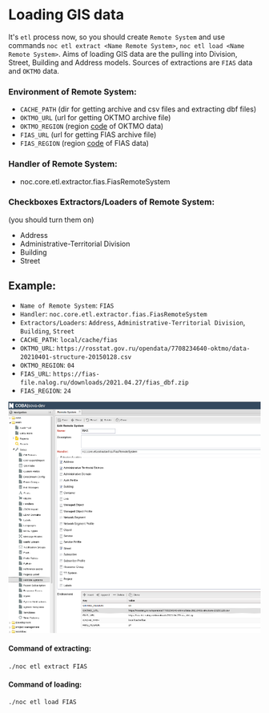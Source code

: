 # Loading GIS data

It's `etl` process now, so you should create `Remote System` and use commands `noc etl extract <Name Remote System>`, `noc etl load <Name Remote System>`.
Aims of loading GIS data are the pulling into Division, Street, Building and Address models.
Sources of extractions are `FIAS` data and `OKTMO` data.

### Environment of Remote System:

- `CACHE_PATH` (dir for getting archive and csv files and extracting dbf files)
- `OKTMO_URL` (url for getting OKTMO archive file)
- `OKTMO_REGION` (region [code](oktmo_region_codes.md) of OKTMO data)
- `FIAS_URL` (url for getting FIAS archive file)
- `FIAS_REGION` (region [code](fias_region_codes.md) of FIAS data)

### Handler of Remote System:

- noc.core.etl.extractor.fias.FiasRemoteSystem

### Checkboxes Extractors/Loaders of Remote System:
(you should turn them on)

- Address
- Administrative-Territorial Division
- Building
- Street

## Example:

- `Name of Remote System`: `FIAS`
- `Handler`: `noc.core.etl.extractor.fias.FiasRemoteSystem`
- `Extractors/Loaders`: `Address`, `Administrative-Territorial Division`, `Building`, `Street`
- `CACHE_PATH`: `local/cache/fias`
- `OKTMO_URL`: `https://rosstat.gov.ru/opendata/7708234640-oktmo/data-20210401-structure-20150128.csv`
- `OKTMO_REGION`: `04`
- `FIAS_URL`: `https://fias-file.nalog.ru/downloads/2021.04.27/fias_dbf.zip`
- `FIAS_REGION`: `24`

![fias](fias-remote-system.png)

#### Command of extracting:

```angular2html
./noc etl extract FIAS
```

#### Command of loading:

```angular2html
./noc etl load FIAS
```
